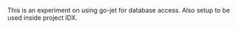 This is an experiment on using go-jet for database access. Also setup to be used inside project IDX.
